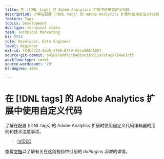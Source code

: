 ```yaml
---
title: 在 [!DNL tags] 的 Adobe Analytics 扩展中使用自定义代码
description: 了解在配置 [!DNL tags] 的 Adobe Analytics 扩展时使用自定义代码编辑器的用例和技术注意事项。
feature: Tags
topics: Development
doc-type: technical video
team: Technical Marketing
kt: 2914
role: Developer, Data Engineer
level: Beginner
exl-id: f44bc723-0a05-4f88-8f49-04ca00dd1057
source-git-commit: a45667a8d7ccb46b9e33bd11a78fac9714a61df5
workflow-type: tm+mt
source-wordcount: '73'
ht-degree: 100%

---
```


# 在 [!DNL tags] 的 Adobe Analytics 扩展中使用自定义代码

了解在配置 [!DNL tags] 的 Adobe Analytics 扩展时使用自定义代码编辑器的用例和技术注意事项。

>[!VIDEO](https://video.tv.adobe.com/v/327660/?quality=12&learn=on&captions=chi_hans)

查看[文档](https://experienceleague.adobe.com/docs/analytics/implementation/vars/plugins/impl-plugins.html?lang=zh-Hans)以了解有关在这段视频中引用的 <i>doPlugins 函数</i>的详情。
